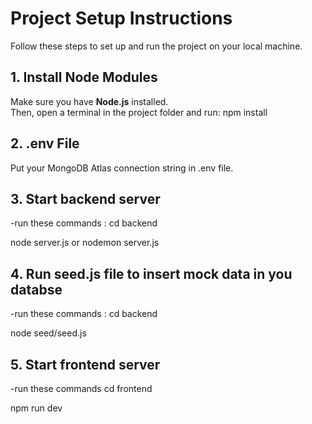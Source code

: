 # Project Setup Instructions

Follow these steps to set up and run the project on your local machine.

## 1. Install Node Modules

Make sure you have **Node.js** installed.  
Then, open a terminal in the project folder and run:   npm install

      
## 2. .env File

Put your MongoDB Atlas connection string in .env file.

## 3. Start backend server
-run these commands :
cd backend 

node server.js 
     or
nodemon server.js     

## 4. Run seed.js file to insert mock data in you databse
-run these commands : 
cd backend

node seed/seed.js

## 5. Start frontend server
-run these commands
cd frontend

npm run dev


